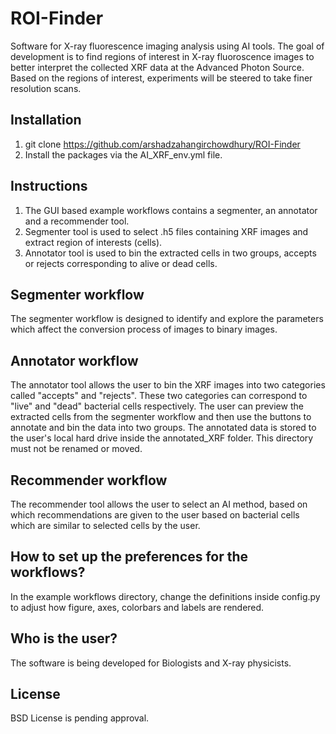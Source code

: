 # ROI-Finder
Software for X-ray fluorescence imaging analysis using AI tools. The goal of development is to find regions of interest in X-ray fluoroscence images to better interpret the collected XRF data at the Advanced Photon Source. Based on the regions of interest, experiments will be steered to take finer resolution scans.

## Installation

1. git clone https://github.com/arshadzahangirchowdhury/ROI-Finder
2. Install the packages via the AI_XRF_env.yml file.

## Instructions

1. The GUI based example workflows contains a segmenter, an annotator and a recommender tool.
2. Segmenter tool is used to select .h5 files containing XRF images and extract region of interests (cells).
3. Annotator tool is used to bin the extracted cells in two groups, accepts or rejects corresponding to alive or dead cells.

## Segmenter workflow

The segmenter workflow is designed to identify and explore the parameters which affect the conversion process of images to binary images.

## Annotator workflow

The annotator tool allows the user to bin the XRF images into two categories called "accepts" and "rejects". These two categories can correspond to "live" and "dead" bacterial cells respectively. The user can preview the extracted cells from the segmenter workflow and then use the buttons to annotate and bin the data into two groups. The annotated data is stored to the user's local hard drive inside the annotated_XRF folder. This directory must not be renamed or moved.

## Recommender workflow

The recommender tool allows the user to select an AI method, based on which recommendations are given to the user based on bacterial cells which are similar to selected cells by the user.
 

## How to set up the preferences for the workflows? 

In the example workflows directory, change the definitions inside config.py to adjust how figure, axes, colorbars and labels are rendered.

## Who is the user?
The software is being developed for Biologists and X-ray physicists.

## License

BSD License is pending approval.

